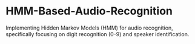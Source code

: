 # HMM-Based-Audio-Recognition
Implementing Hidden Markov Models (HMM) for audio recognition, specifically focusing on digit recognition (0-9) and speaker identification.

